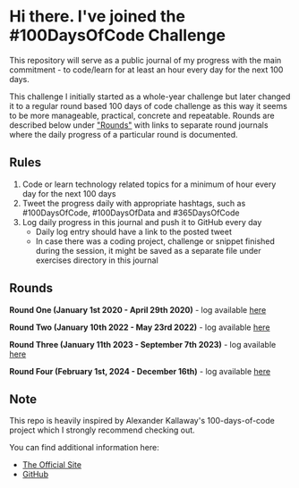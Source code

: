# Hi there. I've joined the #100DaysOfCode Challenge
This repository will serve as a public journal of my progress with the main commitment - to code/learn for at least an hour every day for the next 100 days.

This challenge I initially started as a whole-year challenge but later changed it to a regular round based 100 days of code challenge as this way it seems to be more manageable, practical, concrete and repeatable. 
Rounds are described below under ["Rounds"](#rounds) with links to separate round journals where the daily progress of a particular round is documented.

## Rules
1. Code or learn technology related topics for a minimum of hour every day for the next 100 days
2. Tweet the progress daily with appropriate hashtags, such as #100DaysOfCode, #100DaysOfData and #365DaysOfCode
3. Log daily progress in this journal and push it to GitHub every day
    - Daily log entry should have a link to the posted tweet
    - In case there was a coding project, challenge or snippet finished during the session, it might be saved as a separate file under exercises directory in this journal 

## Rounds 
**Round One (January 1st 2020 - April 29th 2020)** - log available [here](https://github.com/dbilanoski/whole-year-of-code/blob/master/round1_log.md)

**Round Two (January 10th 2022 - May 23rd 2022)** - log available [here](https://github.com/dbilanoski/whole-year-of-code/blob/master/round2_log.md)

**Round Three (January 11th 2023 - September 7th 2023)** - log available [here](https://github.com/dbilanoski/whole-year-of-code/blob/master/round3_log.md)

**Round Four (February 1st, 2024 - December 16th)** - log available [here](https://github.com/dbilanoski/whole-year-of-code/blob/master/round4_log.md)

## Note
This repo is heavily inspired by Alexander Kallaway's 100-days-of-code project which I strongly recommend checking out.

You can find additional information here:
* [The Official Site](https://www.100daysofcode.com/)
* [GitHub](https://github.com/kallaway)
